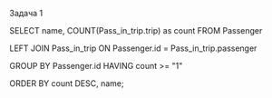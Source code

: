 Задача 1

SELECT name, COUNT(Pass_in_trip.trip) as count FROM Passenger

LEFT JOIN  Pass_in_trip ON Passenger.id = Pass_in_trip.passenger

GROUP BY Passenger.id HAVING count >= "1"

ORDER BY count DESC, name;

